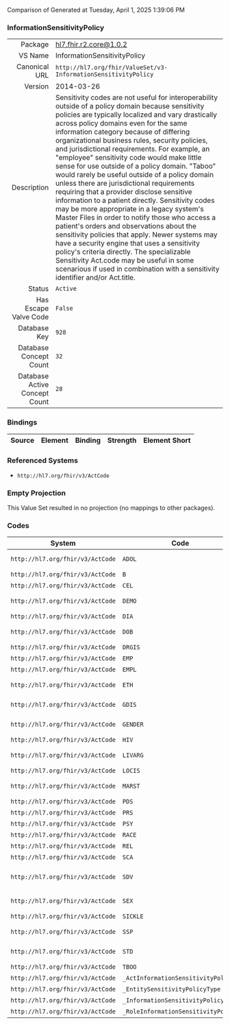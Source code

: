 Comparison of 
Generated at Tuesday, April 1, 2025 1:39:06 PM

### InformationSensitivityPolicy

|      |     |
| ---: | --- |
| Package | hl7.fhir.r2.core@1.0.2 |
| VS Name | InformationSensitivityPolicy |
| Canonical URL | `http://hl7.org/fhir/ValueSet/v3-InformationSensitivityPolicy` |
| Version | 2014-03-26 |
| Description | Sensitivity codes are not useful for interoperability outside of a policy domain because sensitivity policies are typically localized and vary drastically across policy domains even for the same information category because of differing organizational business rules, security policies, and jurisdictional requirements.  For example, an "employee" sensitivity code would make little sense for use outside of a policy domain.   "Taboo" would rarely be useful outside of a policy domain unless there are jurisdictional requirements requiring that a provider disclose sensitive information to a patient directly. Sensitivity codes may be more appropriate in a legacy system's Master Files in order to notify those who access a patient's orders and observations about the sensitivity policies that apply.  Newer systems may have a security engine that uses a sensitivity policy's criteria directly. The specializable Sensitivity Act.code may be useful in some scenarious if used in combination with a sensitivity identifier and/or Act.title. |
| Status | `Active` |
| Has Escape Valve Code | `False` |
| Database Key | `928` |
| Database Concept Count | `32` |
| Database Active Concept Count | `28` |
### Bindings

| Source | Element | Binding | Strength | Element Short |
| ------ | ------- | ------- | -------- | ------------- |

### Referenced Systems

* `http://hl7.org/fhir/v3/ActCode`
### Empty Projection

This Value Set resulted in no projection (no mappings to other packages).

### Codes

| System | Code | Display |
| ------ | ---- | ------- |
| `http://hl7.org/fhir/v3/ActCode` | `ADOL` | adolescent information sensitivity |
| `http://hl7.org/fhir/v3/ActCode` | `B` | business information sensitivity |
| `http://hl7.org/fhir/v3/ActCode` | `CEL` | celebrity information sensitivity |
| `http://hl7.org/fhir/v3/ActCode` | `DEMO` | all demographic information sensitivity |
| `http://hl7.org/fhir/v3/ActCode` | `DIA` | diagnosis information sensitivity |
| `http://hl7.org/fhir/v3/ActCode` | `DOB` | date of birth information sensitivity |
| `http://hl7.org/fhir/v3/ActCode` | `DRGIS` | drug information sensitivity |
| `http://hl7.org/fhir/v3/ActCode` | `EMP` | employee information sensitivity |
| `http://hl7.org/fhir/v3/ActCode` | `EMPL` | employer information sensitivity |
| `http://hl7.org/fhir/v3/ActCode` | `ETH` | substance abuse information sensitivity |
| `http://hl7.org/fhir/v3/ActCode` | `GDIS` | genetic disease information sensitivity |
| `http://hl7.org/fhir/v3/ActCode` | `GENDER` | gender and sexual orientation information sensitivity |
| `http://hl7.org/fhir/v3/ActCode` | `HIV` | HIV/AIDS information sensitivity |
| `http://hl7.org/fhir/v3/ActCode` | `LIVARG` | living arrangement information sensitivity |
| `http://hl7.org/fhir/v3/ActCode` | `LOCIS` | location information sensitivity |
| `http://hl7.org/fhir/v3/ActCode` | `MARST` | marital status information sensitivity |
| `http://hl7.org/fhir/v3/ActCode` | `PDS` | patient default sensitivity |
| `http://hl7.org/fhir/v3/ActCode` | `PRS` | patient requested sensitivity |
| `http://hl7.org/fhir/v3/ActCode` | `PSY` | psychiatry information sensitivity |
| `http://hl7.org/fhir/v3/ActCode` | `RACE` | race information sensitivity |
| `http://hl7.org/fhir/v3/ActCode` | `REL` | religion information sensitivity |
| `http://hl7.org/fhir/v3/ActCode` | `SCA` | sickle cell anemia |
| `http://hl7.org/fhir/v3/ActCode` | `SDV` | sexual assault, abuse, or domestic violence information sensitivity |
| `http://hl7.org/fhir/v3/ActCode` | `SEX` | sexuality and reproductive health information sensitivity |
| `http://hl7.org/fhir/v3/ActCode` | `SICKLE` | sickle cell |
| `http://hl7.org/fhir/v3/ActCode` | `SSP` | sensitive service provider information sensitivity |
| `http://hl7.org/fhir/v3/ActCode` | `STD` | sexually transmitted disease information sensitivity |
| `http://hl7.org/fhir/v3/ActCode` | `TBOO` | taboo |
| `http://hl7.org/fhir/v3/ActCode` | `_ActInformationSensitivityPolicy` | ActInformationSensitivityPolicy |
| `http://hl7.org/fhir/v3/ActCode` | `_EntitySensitivityPolicyType` | EntityInformationSensitivityPolicy |
| `http://hl7.org/fhir/v3/ActCode` | `_InformationSensitivityPolicy` | InformationSensitivityPolicy |
| `http://hl7.org/fhir/v3/ActCode` | `_RoleInformationSensitivityPolicy` | RoleInformationSensitivityPolicy |
